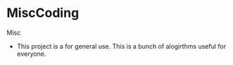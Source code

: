 MiscCoding
==========

Misc
- This project is a for general use. This is a bunch of alogirthms useful for everyone.
